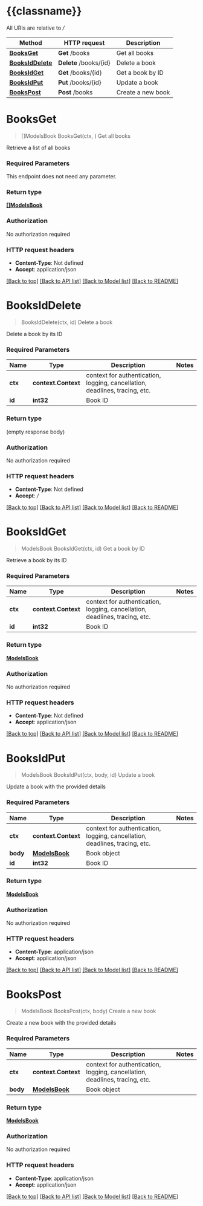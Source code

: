 # {{classname}}

All URIs are relative to */*

Method | HTTP request | Description
------------- | ------------- | -------------
[**BooksGet**](BooksApi.md#BooksGet) | **Get** /books | Get all books
[**BooksIdDelete**](BooksApi.md#BooksIdDelete) | **Delete** /books/{id} | Delete a book
[**BooksIdGet**](BooksApi.md#BooksIdGet) | **Get** /books/{id} | Get a book by ID
[**BooksIdPut**](BooksApi.md#BooksIdPut) | **Put** /books/{id} | Update a book
[**BooksPost**](BooksApi.md#BooksPost) | **Post** /books | Create a new book

# **BooksGet**
> []ModelsBook BooksGet(ctx, )
Get all books

Retrieve a list of all books

### Required Parameters
This endpoint does not need any parameter.

### Return type

[**[]ModelsBook**](models.Book.md)

### Authorization

No authorization required

### HTTP request headers

 - **Content-Type**: Not defined
 - **Accept**: application/json

[[Back to top]](#) [[Back to API list]](../README.md#documentation-for-api-endpoints) [[Back to Model list]](../README.md#documentation-for-models) [[Back to README]](../README.md)

# **BooksIdDelete**
> BooksIdDelete(ctx, id)
Delete a book

Delete a book by its ID

### Required Parameters

Name | Type | Description  | Notes
------------- | ------------- | ------------- | -------------
 **ctx** | **context.Context** | context for authentication, logging, cancellation, deadlines, tracing, etc.
  **id** | **int32**| Book ID | 

### Return type

 (empty response body)

### Authorization

No authorization required

### HTTP request headers

 - **Content-Type**: Not defined
 - **Accept**: */*

[[Back to top]](#) [[Back to API list]](../README.md#documentation-for-api-endpoints) [[Back to Model list]](../README.md#documentation-for-models) [[Back to README]](../README.md)

# **BooksIdGet**
> ModelsBook BooksIdGet(ctx, id)
Get a book by ID

Retrieve a book by its ID

### Required Parameters

Name | Type | Description  | Notes
------------- | ------------- | ------------- | -------------
 **ctx** | **context.Context** | context for authentication, logging, cancellation, deadlines, tracing, etc.
  **id** | **int32**| Book ID | 

### Return type

[**ModelsBook**](models.Book.md)

### Authorization

No authorization required

### HTTP request headers

 - **Content-Type**: Not defined
 - **Accept**: application/json

[[Back to top]](#) [[Back to API list]](../README.md#documentation-for-api-endpoints) [[Back to Model list]](../README.md#documentation-for-models) [[Back to README]](../README.md)

# **BooksIdPut**
> ModelsBook BooksIdPut(ctx, body, id)
Update a book

Update a book with the provided details

### Required Parameters

Name | Type | Description  | Notes
------------- | ------------- | ------------- | -------------
 **ctx** | **context.Context** | context for authentication, logging, cancellation, deadlines, tracing, etc.
  **body** | [**ModelsBook**](ModelsBook.md)| Book object | 
  **id** | **int32**| Book ID | 

### Return type

[**ModelsBook**](models.Book.md)

### Authorization

No authorization required

### HTTP request headers

 - **Content-Type**: application/json
 - **Accept**: application/json

[[Back to top]](#) [[Back to API list]](../README.md#documentation-for-api-endpoints) [[Back to Model list]](../README.md#documentation-for-models) [[Back to README]](../README.md)

# **BooksPost**
> ModelsBook BooksPost(ctx, body)
Create a new book

Create a new book with the provided details

### Required Parameters

Name | Type | Description  | Notes
------------- | ------------- | ------------- | -------------
 **ctx** | **context.Context** | context for authentication, logging, cancellation, deadlines, tracing, etc.
  **body** | [**ModelsBook**](ModelsBook.md)| Book object | 

### Return type

[**ModelsBook**](models.Book.md)

### Authorization

No authorization required

### HTTP request headers

 - **Content-Type**: application/json
 - **Accept**: application/json

[[Back to top]](#) [[Back to API list]](../README.md#documentation-for-api-endpoints) [[Back to Model list]](../README.md#documentation-for-models) [[Back to README]](../README.md)

